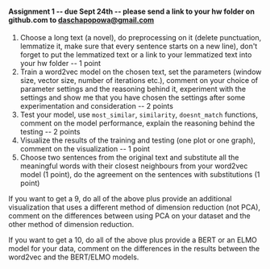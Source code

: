 #### Assignment 1 -- due Sept 24th -- please send a link to your hw folder on github.com to daschapopowa@gmail.com

1. Choose a long text (a novel), do preprocessing on it (delete punctuation, lemmatize it, make sure that every sentence starts on a new line), don't forget to put the lemmatized text or a link to your lemmatized text into your hw folder -- 1 point
2. Train a word2vec model on the chosen text, set the parameters (window size, vector size, number of iterations etc.), comment on your choice of parameter settings and the reasoning behind it, experiment with the settings and show me that you have chosen the settings after some experimentation and consideration -- 2 points 
3. Test your model, use `most_similar`, `similarity`, `doesnt_match` functions, comment on the model performance, explain the reasoning behind the testing -- 2 points 
4. Visualize the results of the training and testing (one plot or one graph), comment on the visualization -- 1 point
5. Choose two sentences from the original text and substitute all the meaningful words with their closest neighbours from your word2vec model (1 point), do the agreement on the sentences with substitutions (1 point)

If you want to get a 9, do all of the above plus provide an additional visualization that uses a different method of dimension reduction (not PCA), comment on the differences between using PCA on your dataset and the other method of dimension reduction.

If you want to get a 10, do all of the above plus provide a BERT or an ELMO model for your data, comment on the differences in the results between the word2vec and the BERT/ELMO models.

